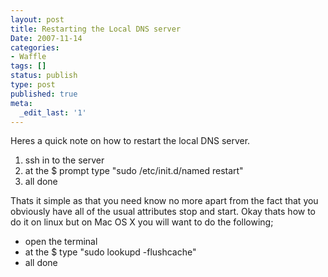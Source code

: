 ```yaml
---
layout: post
title: Restarting the Local DNS server
Date: 2007-11-14
categories:
- Waffle
tags: []
status: publish
type: post
published: true
meta:
  _edit_last: '1'
---
```

Heres a quick note on how to restart the local DNS server.

1. ssh in to the server
2. at the $ prompt type "sudo /etc/init.d/named restart"
3. all done

Thats it simple as that you need know no more apart from the fact that you obviously have all of the usual attributes stop and start. Okay thats how to do it on linux but on Mac OS X you will want to do the following;

- open the terminal
- at the $ type "sudo lookupd -flushcache"
- all done

